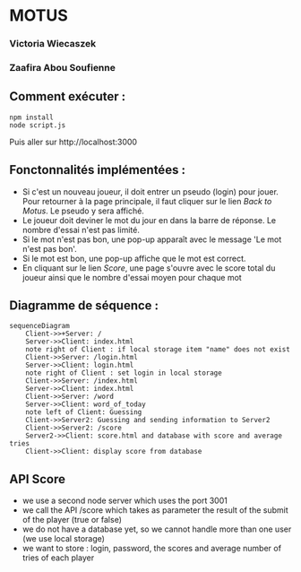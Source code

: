 # MOTUS

### Victoria Wiecaszek
### Zaafira Abou Soufienne

## Comment exécuter :
```
npm install
node script.js
```
Puis aller sur http://localhost:3000


## Fonctonnalités implémentées :

- Si c'est un nouveau joueur, il doit entrer un pseudo (login) pour jouer. Pour retourner à la page principale, il faut cliquer sur le lien *Back to Motus*. Le pseudo y sera affiché.
- Le joueur doit deviner le mot du jour en dans la barre de réponse. Le nombre d'essai n'est pas limité.
- Si le mot n'est pas bon, une pop-up apparaît avec le message 'Le mot n'est pas bon'.
- Si le mot est bon, une pop-up affiche que le mot est correct.
- En cliquant sur le lien *Score*, une page s'ouvre avec le score total du joueur ainsi que le nombre d'essai moyen pour chaque mot

## Diagramme de séquence :

```mermaid
sequenceDiagram
    Client->>+Server: /
    Server->>Client: index.html
    note right of Client : if local storage item "name" does not exist
    Client->>Server: /login.html
    Server->>Client: login.html
    note right of Client : set login in local storage
    Client->>Server: /index.html
    Server->>Client: index.html
    Client->>Server: /word
    Server->>Client: word_of_today
    note left of Client: Guessing
    Client->>Server2: Guessing and sending information to Server2
    Client->>Server2: /score
    Server2->>Client: score.html and database with score and average tries
    Client->>Client: display score from database
```

## API Score
- we use a second node server which uses the port 3001 
- we call the API /score which takes as parameter the result of the submit of the player (true or false)
- we do not have a database yet, so we cannot handle more than one user (we use local storage)
- we want to store : login, password, the scores and average number of tries of each player

